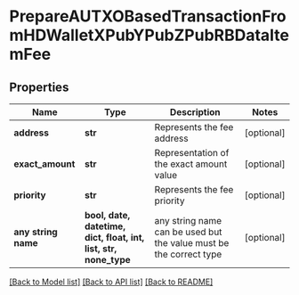 # PrepareAUTXOBasedTransactionFromHDWalletXPubYPubZPubRBDataItemFee


## Properties
Name | Type | Description | Notes
------------ | ------------- | ------------- | -------------
**address** | **str** | Represents the fee address | [optional] 
**exact_amount** | **str** | Representation of the exact amount value | [optional] 
**priority** | **str** | Represents the fee priority | [optional] 
**any string name** | **bool, date, datetime, dict, float, int, list, str, none_type** | any string name can be used but the value must be the correct type | [optional]

[[Back to Model list]](../README.md#documentation-for-models) [[Back to API list]](../README.md#documentation-for-api-endpoints) [[Back to README]](../README.md)


